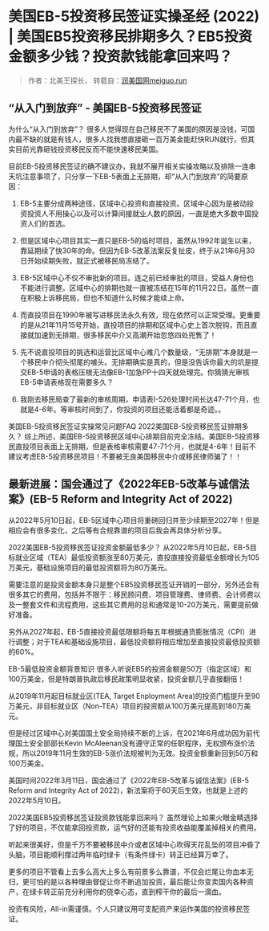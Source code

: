 # 美国EB-5投资移民签证实操圣经 (2022) | 美国EB5投资移民排期多久？EB5投资金额多少钱？投资款钱能拿回来吗？

> 作者：北美王探长， 转载自：[润美国网meiguo.run](https://www.meiguo.run/post/%E7%BE%8E%E5%9B%BDeb-5%E6%8A%95%E8%B5%84%E7%A7%BB%E6%B0%91%E7%AD%BE%E8%AF%81%E5%AE%9E%E6%93%8D%E5%9C%A3%E7%BB%8F-2022-%E7%BE%8E%E5%9B%BDeb5%E6%8A%95%E8%B5%84%E7%A7%BB%E6%B0%91%E6%8E%92%E6%9C%9F%E5%A4%9A%E4%B9%85%EF%BC%9Feb5%E6%8A%95%E8%B5%84%E9%87%91%E9%A2%9D%E5%A4%9A%E5%B0%91%E9%92%B1%EF%BC%9F%E6%8A%95%E8%B5%84%E6%AC%BE%E9%92%B1%E8%83%BD%E6%8B%BF%E5%9B%9E%E6%9D%A5%E5%90%97%EF%BC%9F)

## “从入门到放弃” - 美国EB-5投资移民签证

为什么“从入门到放弃”？
很多人觉得现在自己移民不了美国的原因是没钱，可国内最不缺的就是有钱人，很多人找我想直接砸一百万美金能赶快RUN就行，但其实目前光靠砸钱投资移民反而不能快速移民美国。


目前EB-5投资移民签证的确不建议办，我就不展开相关实操攻略以及排除一连串天坑注意事项了，只分享一下EB-5表面上无排期，却“从入门到放弃”的简要原因：


1. EB-5主要分成两种途径，区域中心投资和直接投资。区域中心因为是被动投资投资人不用操心以及可以计算间接就业人数的原因，一直是绝大多数中国投资人们的首选。


2. 但是区域中心项目其实一直只是EB-5的临时项目，虽然从1992年诞生以来，靠延期续了快30年的命。但因为EB-5改革法案反复扯皮，终于从21年6月30日开始续期失败，就正式被移民局冻结了。


3. EB-5区域中心不仅不审批新的项目。连之前已经审批的项目，受益人身份也不能进行调整。区域中心的排期也就一直被冻结在15年的11月22日。虽然一直在积极上诉移民局，但也不知道什么时候才能续上命。


4. 而直投项目在1990年被写进移民法永久有效，现在依然可以正常受理。更重要的是从21年11月15号开始，直投项目的排期和区域中心史上首次脱钩，而且直接就加速到无排期，很多移民中介又高潮开始忽悠四处兜售了！

5. 先不说直投项目的挑选和运营比区域中心难几个数量级，“无排期”本身就是一个移民中介彻头彻尾的噱头。无排期确实是真的，但是没告诉你最大的坑是提交EB-5申请的表格压根无法像EB-1加急PP十四天就处理完。你猜猜光审核EB-5申请表格现在需要多久？


6. 我刚去移民局查了最新的审核周期，申请表I-526处理时间长达47-71个月，也就是4-6年。等审核时间到了，你投资的项目还能活着都是奇迹。。

美国EB-5投资移民签证实操常见问题FAQ
2022美国EB-5投资移民签证排期多久？
综上所述，美国EB-5投资移民区域中心排期目前完全冻结。美国EB-5投资移民直投项目表面上无排期，但是表格审核需要47-71个月，也就是4-6年！目前不建议考虑EB-5投资移民项目！不要被无良美国移民中介或移民律师骗了！！


## 最新进展：国会通过了《2022年EB-5改革与诚信法案》(EB-5 Reform and Integrity Act of 2022)
从2022年5月10日起，EB-5区域中心项目将重磅回归并至少续期至2027年！但是相应会有很多变化，之后等有合规靠谱的项目后我会再具体分析分享。


2022美国EB-5投资移民签证投资金额最低多少？
从2022年5月10日起，EB-5目标就业区域（TEA）最低投资额涨至80万美元，直投直接投资最低金额增长为105万美元，基础设施项目的最低投资额将为80万美元。


需要注意的是投资金额本身只是整个EB5投资移民签证开销的一部分，另外还会有很多其它的费用，包括并不限于：移民顾问费、项目管理费、律师费、会计师费以及一整套文件和流程费用，这些其它费用的总和通常是10-20万美元，需要提前做好准备。


另外从2027年起，EB-5直接投资最低限额将每五年根据通货膨胀情况（CPI）进行调整；对于TEA和基础设施项目，最低投资额将相应增加至直接投资最低投资额的60%。


EB-5最低投资金额背景知识
很多人听说EB5的投资金额是50万（指定区域）和100万美金，但是特朗普执政后移民政策明显收紧，投资金额几乎直接翻倍！


从2019年11月起目标就业区(TEA, Target Enployment Area)的投资门槛提升至90万美元，非目标就业区（Non-TEA）项目的投资额从100万美元提高到180万美元。


但是经过区域中心对美国国土安全局持续不断的上诉，在2021年6月成功因为前代理国土安全部部长Kevin McAleenan没有遵守正常的任职程序，无权颁布涨价法规，所以2019年11月生效的EB-5涨价法规被判为无效。投资金额重新回到50万和100万美金。


美国时间2022年3月11日，国会通过了《2022年EB-5改革与诚信法案》(EB-5 Reform and Integrity Act of 2022)，新法案将于60天后生效，也就是上述的2022年5月10日。


2022美国EB5投资移民签证投资款钱能拿回来吗？
虽然理论上如果火眼金睛选择了好的项目，不仅能拿回投资款，运气好的还能有投资收益能覆盖掉相关的费用。


听起来很美好，但是千万不要被移民中介或者区域中心吹得天花乱坠的项目冲昏了头脑，项目能顺利撑过两年临时绿卡（有条件绿卡）转正已经算万幸了。


更多的项目不管看上去多么高大上多么有前景多么靠谱，不仅会烂尾让你血本无归，更可怕的是以各种理由督促让你不断追加投资，最后能让你变卖国内各种资产，在绿卡转正前充分利用你的侥幸心态，直到榨干你的最后一滴血。


投资有风险，All-in需谨慎。个人只建议用可支配资产来运作美国的投资移民签证。
